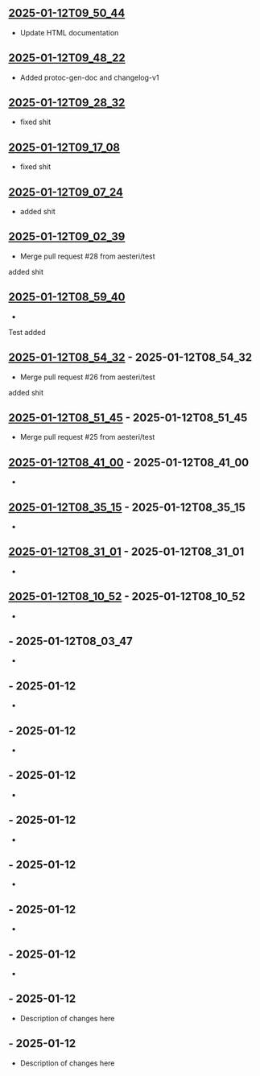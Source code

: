 ## [2025-01-12T09_50_44](https://github.com/aesteri/testing_protoc/releases/tag/2025-01-12T09_50_44)

* Update HTML documentation

## [2025-01-12T09_48_22](https://github.com/aesteri/testing_protoc/releases/tag/2025-01-12T09_48_22)

* Added protoc-gen-doc and changelog-v1

## [2025-01-12T09_28_32](https://github.com/aesteri/testing_protoc/releases/tag/2025-01-12T09_28_32)

* fixed shit

## [2025-01-12T09_17_08](https://github.com/aesteri/testing_protoc/releases/tag/2025-01-12T09_17_08)

* fixed shit

## [2025-01-12T09_07_24](https://github.com/aesteri/testing_protoc/releases/tag/2025-01-12T09_07_24)

* added shit

## [2025-01-12T09_02_39](https://github.com/aesteri/testing_protoc/releases/tag/2025-01-12T09_02_39)

* Merge pull request #28 from aesteri/test

added shit

## [2025-01-12T08_59_40](https://github.com/aesteri/testing_protoc/releases/tag/2025-01-12T08_59_40)

* 

Test added 

## [2025-01-12T08_54_32](https://github.com/aesteri/testing_protoc/releases/tag/2025-01-12T08_54_32) - 2025-01-12T08_54_32

* Merge pull request #26 from aesteri/test

added shit

## [2025-01-12T08_51_45](https://github.com/aesteri/testing_protoc/releases/tag/2025-01-12T08_51_45) - 2025-01-12T08_51_45

* Merge pull request #25 from aesteri/test

## [2025-01-12T08_41_00](https://github.com/aesteri/testing_protoc/releases/tag/2025-01-12T08_41_00) - 2025-01-12T08_41_00

* 

## [2025-01-12T08_35_15](https://github.com/aesteri/testing_protoc/releases/tag/2025-01-12T08_35_15) - 2025-01-12T08_35_15

* 

## [2025-01-12T08_31_01](https://github.com/aesteri/testing_protoc/releases/tag/2025-01-12T08_31_01) - 2025-01-12T08_31_01

* 

## [2025-01-12T08_10_52](https://github.com/aesteri/testing_protoc/releases/tag/2025-01-12T08_10_52) - 2025-01-12T08_10_52

* 

## [](https://github.com/aesteri/testing_protoc/releases/tag/) - 2025-01-12T08_03_47

* 

## [](https://github.com/aesteri/testing_protoc/releases/tag/) - 2025-01-12

* 

## [](https://github.com/aesteri/testing_protoc/releases/tag/) - 2025-01-12

* 

## [](https://github.com/aesteri/testing_protoc/releases/tag/) - 2025-01-12

* 

## [](https://github.com/aesteri/testing_protoc/releases/tag/) - 2025-01-12

* 

## [](https://github.com/aesteri/testing_protoc/releases/tag/) - 2025-01-12

* 

## [](https://github.com/aesteri/testing_protoc/releases/tag/) - 2025-01-12

* 

## [](https://github.com/aesteri/testing_protoc/releases/tag/) - 2025-01-12

* 

## [](https://github.com/aesteri/testing_protoc/releases/tag/) - 2025-01-12

* Description of changes here

## [](https://github.com/aesteri/testing_protoc/releases/tag/) - 2025-01-12

* Description of changes here
